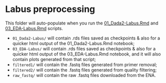 # Labus preprocessing

This folder will auto-populate when you run the [01_Dada2-Labus.Rmd](../../../scripts/analysis-individual/Labus-2017/01_Dada2-Labus.Rmd) and [03_EDA-Labus.Rmd](../../../scripts/analysis-individual/Labus-2017/03_EDA-Labus.Rmd) scripts.
- `01_Dada2-Labus/` will contain .rds files saved as checkpoints & also for a quicker html output of the 01_Dada2-Labus.Rmd notebook;
- `03_EDA-Labus/` will contain .rds files saved as checkpoints & also for a quicker html output of the 03_EDA-Labus.Rmd notebook, and it will also contain plots generated from that script;
- `filtered1/` will contain the .fastq files generated from primer removal;
- `filtered2/` will contain the .fastq files generated from quality filtering;
- `raw_fastq/` will contain the raw .fastq files downloaded from the ENA.